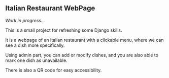 ## Italian Restaurant WebPage

*Work in progress...*

This is a small project for refreshing some Django skills.

It is a webpage of an italian restaurant with a clickable menu,
where we can see a dish more specifically.

Using admin part, you can add or modify dishes, and you are
also able to mark one dish as unavailable.

There is also a QR code for easy accessibility.